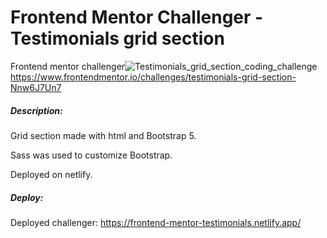 # Frontend Mentor Challenger - Testimonials grid section

Frontend mentor challenger![Testimonials_grid_section_coding_challenge](/uploads/2a917837b7d96618014da18593ba43fb/Testimonials_grid_section_coding_challenge.png)
https://www.frontendmentor.io/challenges/testimonials-grid-section-Nnw6J7Un7

##### Description:
Grid section made with html and Bootstrap 5. 

Sass was used to customize Bootstrap.

Deployed on netlify.

##### Deploy:
Deployed challenger: https://frontend-mentor-testimonials.netlify.app/
